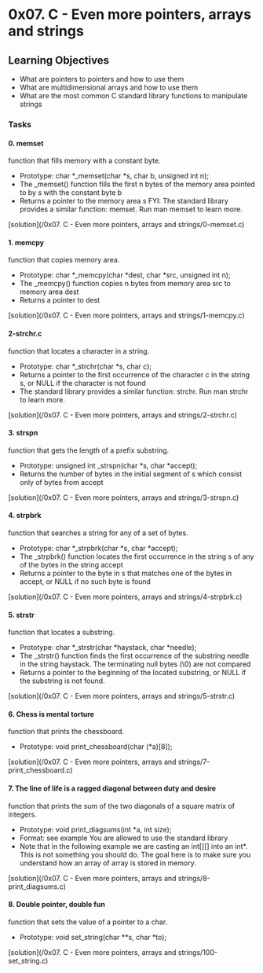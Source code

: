 # 0x07. C - Even more pointers, arrays and strings

## Learning Objectives
- What are pointers to pointers and how to use them
- What are multidimensional arrays and how to use them
- What are the most common C standard library functions to manipulate strings

### Tasks
#### 0. memset
 function that fills memory with a constant byte.

- Prototype: char *_memset(char *s, char b, unsigned int n);
- The _memset() function fills the first n bytes of the memory area pointed to by s with the constant byte b
- Returns a pointer to the memory area s
FYI: The standard library provides a similar function: memset. Run man memset to learn more.

[solution](/0x07. C - Even more pointers, arrays and strings/0-memset.c)

#### 1. memcpy
function that copies memory area.

- Prototype: char *_memcpy(char *dest, char *src, unsigned int n);
- The _memcpy() function copies n bytes from memory area src to memory area dest
- Returns a pointer to dest

[solution](/0x07. C - Even more pointers, arrays and strings/1-memcpy.c)

#### 2-strchr.c
function that locates a character in a string.

- Prototype: char *_strchr(char *s, char c);
- Returns a pointer to the first occurrence of the character c in the string s, or NULL if the character is not found
- The standard library provides a similar function: strchr. Run man strchr to learn more.

[solution](/0x07. C - Even more pointers, arrays and strings/2-strchr.c)

#### 3. strspn

 function that gets the length of a prefix substring.

- Prototype: unsigned int _strspn(char *s, char *accept);
- Returns the number of bytes in the initial segment of s which consist only of bytes from accept

[solution](/0x07. C - Even more pointers, arrays and strings/3-strspn.c)

#### 4. strpbrk
function that searches a string for any of a set of bytes.

- Prototype: char *_strpbrk(char *s, char *accept);
- The _strpbrk() function locates the first occurrence in the string s of any of the bytes in the string accept
- Returns a pointer to the byte in s that matches one of the bytes in accept, or NULL if no such byte is found

[solution](/0x07. C - Even more pointers, arrays and strings/4-strpbrk.c)

#### 5. strstr

function that locates a substring.

- Prototype: char *_strstr(char *haystack, char *needle);
- The _strstr() function finds the first occurrence of the substring needle in the string haystack. The terminating null bytes (\0) are not compared
- Returns a pointer to the beginning of the located substring, or NULL if the substring is not found.

[solution](/0x07. C - Even more pointers, arrays and strings/5-strstr.c)

#### 6. Chess is mental torture
function that prints the chessboard.

- Prototype: void print_chessboard(char (*a)[8]);

[solution](/0x07. C - Even more pointers, arrays and strings/7-print_chessboard.c)

#### 7. The line of life is a ragged diagonal between duty and desire

 function that prints the sum of the two diagonals of a square matrix of integers.
- Prototype: void print_diagsums(int *a, int size);
- Format: see example
You are allowed to use the standard library
- Note that in the following example we are casting an int[][] into an int*. This is not something you should do. The goal here is to make sure you understand how an array of array is stored in memory.

[solution](/0x07. C - Even more pointers, arrays and strings/8-print_diagsums.c)

#### 8. Double pointer, double fun
function that sets the value of a pointer to a char.

- Prototype: void set_string(char **s, char *to);

[solution](/0x07. C - Even more pointers, arrays and strings/100-set_string.c)

